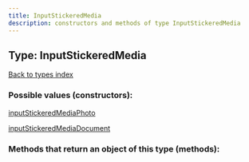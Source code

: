 ```yaml
---
title: InputStickeredMedia
description: constructors and methods of type InputStickeredMedia
---
```

## Type: InputStickeredMedia  
[Back to types index](index.md)



### Possible values (constructors):

[inputStickeredMediaPhoto](../constructors/inputStickeredMediaPhoto.md)  

[inputStickeredMediaDocument](../constructors/inputStickeredMediaDocument.md)  



### Methods that return an object of this type (methods):



